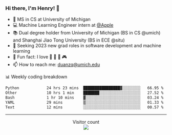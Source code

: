 ### Hi there, I'm Henry! 👋

- 🔭 MS in CS at University of Michigan
- 💻 Machine Learning Engineer intern at [@Apple](https://github.com/apple)
- 📚 Dual degree holder from University of Michigan (BS in CS @umich) and Shanghai Jiao Tong University (BS in ECE @situ)
- 🤖 Seeking 2023 new grad roles in software development and machine learning
- 🍁 Fun fact: I love 📸 🏓 🍜 🎮
- 📫 How to reach me: [duanzq@umich.edu](mailto:duanzq@umich.edu)

📊 Weekly coding breakdown
<!--START_SECTION:waka-->

```txt
Python            24 hrs 23 mins  ████████████████▓░░░░░░░░   66.95 %
Other             10 hrs 1 min    ███████░░░░░░░░░░░░░░░░░░   27.52 %
Bash              1 hr 10 mins    ▓░░░░░░░░░░░░░░░░░░░░░░░░   03.24 %
YAML              29 mins         ▒░░░░░░░░░░░░░░░░░░░░░░░░   01.33 %
Text              12 mins         ░░░░░░░░░░░░░░░░░░░░░░░░░   00.57 %
```

<!--END_SECTION:waka-->

***
<p align="center"> 
  Visitor count<br>
  <img src="https://profile-counter.glitch.me/zlzq-duanzq/count.svg" />
</p>

<!-- ![Henry Duan's GitHub stats](https://github-readme-stats.vercel.app/api?username=zlzq-duanzq&show_icons=true)

![trophy](https://github-profile-trophy.vercel.app/?username=zlzq-duanzq&column=7)

[![Top Langs](https://github-readme-stats.vercel.app/api/top-langs/?username=zlzq-duanzq&layout=compact)](https://github.com/zlzq-duanzq/github-readme-stats) -->
